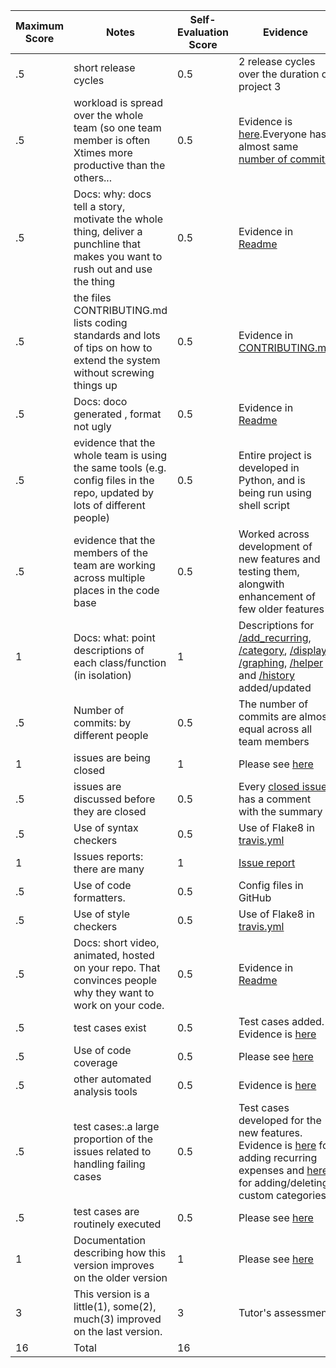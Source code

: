 
|Maximum Score|Notes|Self-Evaluation Score|Evidence|
|-|-----|---|---------|
|.5| short release cycles|0.5|2 release cycles over the duration of project 3|
|.5| workload is spread over the whole team (so one team member is often Xtimes more productive than the others...|0.5|Evidence is [here](https://github.com/prithvish-doshi-17/MyDollarBot-BOTGo/graphs/contributors).Everyone has almost same [number of commits](https://github.com/prithvish-doshi-17/MyDollarBot-BOTGo/pulse)|
|.5|Docs: why: docs tell a story, motivate the whole thing, deliver a punchline that makes you want to rush out and use the thing |0.5|Evidence in [Readme](https://github.com/prithvish-doshi-17/MyDollarBot-BOTGo/blob/master/README.md) |
|.5|the files CONTRIBUTING.md lists coding standards and lots of tips on how to extend the system without screwing things up  |0.5|Evidence in [CONTRIBUTING.md](https://github.com/prithvish-doshi-17/MyDollarBot-BOTGo/blob/master/CONTRIBUTING.md) |
|.5|Docs: doco generated , format not ugly  |0.5|Evidence in [Readme](https://github.com/prithvish-doshi-17/MyDollarBot-BOTGo/blob/master/README.md) |
|.5|evidence that the whole team is using the same tools (e.g. config files in the repo, updated by lots of different people) |0.5|Entire project is developed in Python, and is being run using shell script|
|.5|evidence that the members of the team are working across multiple places in the code base |0.5|Worked across development of new features and testing them, alongwith enhancement of few older features|
|1|Docs: what: point descriptions of each class/function (in isolation)  |1|Descriptions for [/add_recurring](https://github.com/prithvish-doshi-17/MyDollarBot-BOTGo/blob/main/docs/add_recurring.md), [/category](https://github.com/prithvish-doshi-17/MyDollarBot-BOTGo/blob/main/docs/category.md), [/display](https://github.com/prithvish-doshi-17/MyDollarBot-BOTGo/blob/main/docs/display.md), [/graphing](https://github.com/prithvish-doshi-17/MyDollarBot-BOTGo/blob/main/docs/graphing.md), [/helper](https://github.com/prithvish-doshi-17/MyDollarBot-BOTGo/blob/main/docs/helper.md) and [/history](https://github.com/prithvish-doshi-17/MyDollarBot-BOTGo/blob/main/docs/history.md) added/updated|
|.5|Number of commits: by different people  |0.5|The number of commits are almost equal across all team members|
|1|issues are being closed |1|Please see [here](https://github.com/prithvish-doshi-17/MyDollarBot-BOTGo/issues?q=is%3Aissue+is%3Aclosed)|
|.5|issues are discussed before they are closed |0.5|Every [closed issue](https://github.com/prithvish-doshi-17/MyDollarBot-BOTGo/issues?q=is%3Aissue+is%3Aclosed) has a comment with the summary|
|.5|Use of syntax checkers |0.5|Use of Flake8 in [travis.yml](https://github.com/prithvish-doshi-17/MyDollarBot-BOTGo/blob/main/.travis.yml)|
|1|Issues reports: there are many  |1|[Issue report](https://github.com/prithvish-doshi-17/MyDollarBot-BOTGo/blob/main/docs/issue%20report.md)|
|.5|Use of code formatters. |0.5|Config files in GitHub|
|.5|Use of style checkers |0.5|Use of Flake8 in [travis.yml](https://github.com/prithvish-doshi-17/MyDollarBot-BOTGo/blob/main/.travis.yml)|
|.5|Docs: short video, animated, hosted on your repo. That convinces people why they want to work on your code. |0.5|Evidence in [Readme](https://github.com/prithvish-doshi-17/MyDollarBot-BOTGo/blob/master/README.md)|
|.5|test cases exist  |0.5|Test cases added. Evidence is [here](https://github.com/prithvish-doshi-17/MyDollarBot-BOTGo/tree/main/test)|
|.5|Use of code coverage  |0.5|Please see [here](https://github.com/prithvish-doshi-17/MyDollarBot-BOTGo/blob/main/README.md#code-coverage)|
|.5|other automated analysis tools|0.5|Evidence is [here](https://github.com/prithvish-doshi-17/MyDollarBot-BOTGo/blob/main/.travis.yml)|
|.5|test cases:.a large proportion of the issues related to handling failing cases|0.5|Test cases developed for the new features. Evidence is [here](https://github.com/prithvish-doshi-17/MyDollarBot-BOTGo/blob/main/test/test_add_recurring.py) for adding recurring expenses and [here](https://github.com/prithvish-doshi-17/MyDollarBot-BOTGo/blob/main/test/test_category.py) for adding/deleting custom categories|
|.5|test cases are routinely executed |0.5|Please see [here](https://github.com/prithvish-doshi-17/MyDollarBot-BOTGo/blob/main/README.md#testing)|
|1|Documentation describing how this version improves on the older version|1|Please see [here](https://github.com/prithvish-doshi-17/MyDollarBot-BOTGo/blob/main/README.md#whats-new-from-phase-2-to-phase-3)| 
|3|This version is a little(1), some(2), much(3) improved on the last version.|3|Tutor's assessment| 
|16| Total|16||
